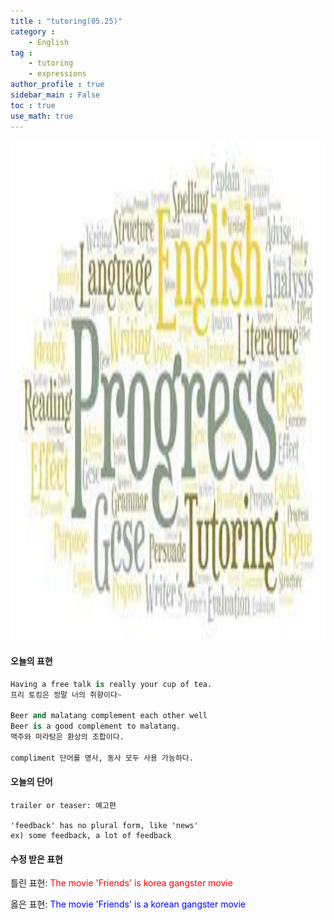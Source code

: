 ```yaml
---
title : "tutoring(05.25)"
category :
    - English
tag : 
    - tutoring
    - expressions
author_profile : true
sidebar_main : False  
toc : true 
use_math: true
---
```


<img src='/assets/tutoring.jpg' width = 1000 height = 800>

#### 오늘의 표현

```py
Having a free talk is really your cup of tea. 
프리 토킹은 정말 너의 취향이다~ 

Beer and malatang complement each other well
Beer is a good complement to malatang.
맥주와 마라탕은 환상의 조합이다.

compliment 단어를 명사, 동사 모두 사용 가능하다.
```

#### 오늘의 단어

```
trailer or teaser: 예고편

'feedback' has no plural form, like 'news'
ex) some feedback, a lot of feedback 

```

#### 수정 받은 표현

틀린 표현: <span style="color:red">The movie 'Friends' is  korea gangster movie</span>

옳은 표현: <span style="color:blue">The movie 'Friends' is a korean gangster movie</span>

